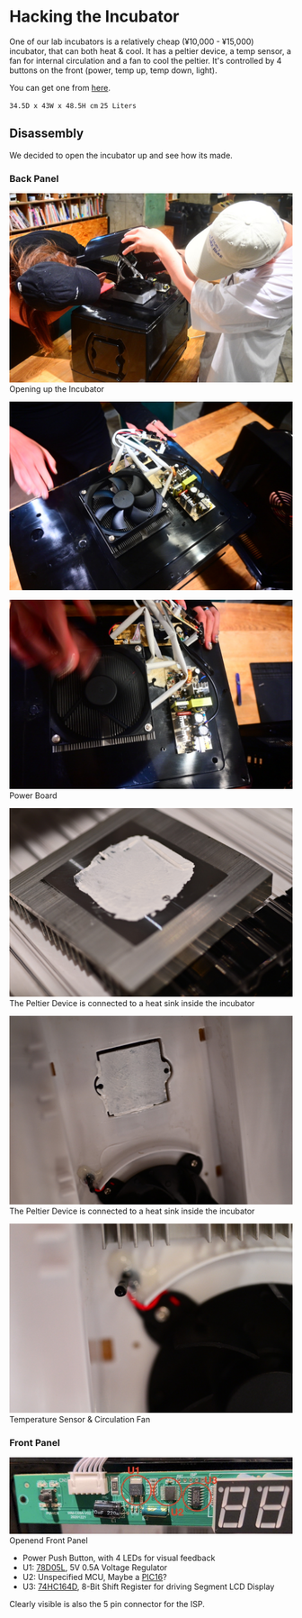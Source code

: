 # Hacking the Incubator

One of our lab incubators is a relatively cheap (¥10,000 - ¥15,000) incubator, that can both heat & cool. It has a peltier device, a temp sensor, a fan for internal circulation and a fan to cool the peltier.
It's controlled by 4 buttons on the front (power, temp up, temp down, light).

You can get one from [here](https://www.amazon.co.jp/-/en/VS-404-Versos-25L-Portable-Pack/dp/B00ADEHRL8/).

`34.5D x 43W x 48.5H cm`
`25 Liters`

## Disassembly

We decided to open the incubator up and see how its made.

### Back Panel
![](https://github.com/BioClub/Incubator/blob/main/images/power/DSC_4187.JPG)
Opening up the Incubator

![](https://github.com/BioClub/Incubator/blob/main/images/power/DSC_4192.JPG)

![](https://github.com/BioClub/Incubator/blob/main/images/power/DSC_4193.JPG)
Power Board

![](https://github.com/BioClub/Incubator/blob/main/images/power/DSC_4207.JPG)
The Peltier Device is connected to a heat sink inside the incubator

![](https://github.com/BioClub/Incubator/blob/main/images/power/DSC_4208.JPG)
The Peltier Device is connected to a heat sink inside the incubator

![](https://github.com/BioClub/Incubator/blob/main/images/power/DSC_4204.JPG)
Temperature Sensor & Circulation Fan

### Front Panel

![](https://github.com/BioClub/Incubator/blob/main/images/front/Incubator_Panel.jpg)
Openend Front Panel

- Power Push Button, with 4 LEDs for visual feedback
- U1: [78D05L](https://github.com/BioClub/Incubator/blob/main/datasheets/78DXXL.pdf), 5V 0.5A Voltage Regulator
- U2: Unspecified MCU, Maybe a [PIC16](https://github.com/BioClub/Incubator/blob/main/datasheets/30277d.pdf)?
- U3: [74HC164D](https://github.com/BioClub/Incubator/blob/main/datasheets/74HC164D.pdf), 8-Bit Shift Register for driving Segment LCD Display

Clearly visible is also the 5 pin connector for the ISP.


